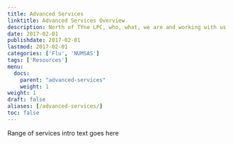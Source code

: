 ```yaml
---
title: Advanced Services
linktitle: Advanced Services Overview
description: North of TYne LPC, who, what, we are and working with us
date: 2017-02-01
publishdate: 2017-02-01
lastmod: 2017-02-01
categories: ['Flu', 'NUMSAS']
tags: ['Resources']
menu:
  docs:
    parent: "advanced-services"
    weight: 1
weight: 1
draft: false
aliases: [/advanced-services/]
toc: false
---
```


 Range of services intro text goes here
